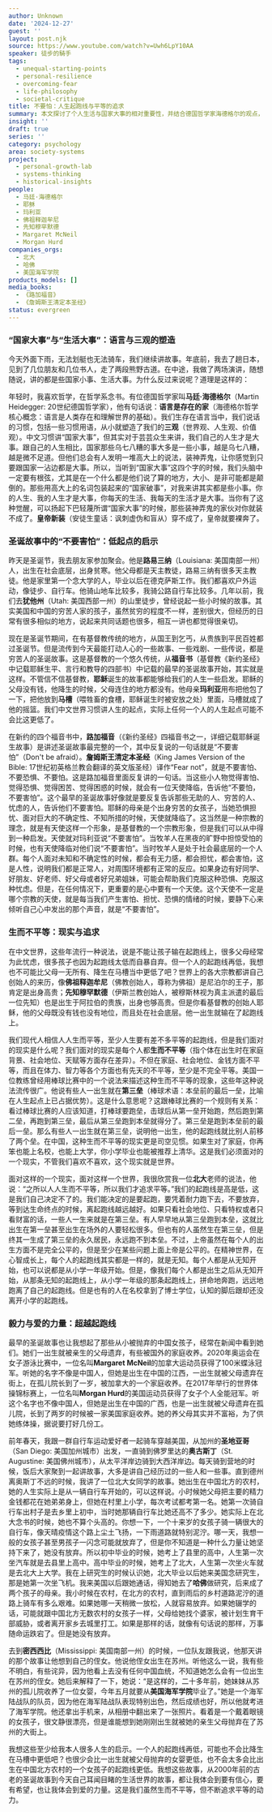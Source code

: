 ```yaml
---
author: Unknown
date: '2024-12-27'
guest: ''
layout: post.njk
source: https://www.youtube.com/watch?v=Uwh6LpY10AA
speaker: 徒步的騎手
tags:
  - unequal-starting-points
  - personal-resilience
  - overcoming-fear
  - life-philosophy
  - societal-critique
title: 不要怕：人生起跑线与平等的追求
summary: 本文探讨了个人生活与国家大事的相对重要性，并结合德国哲学家海德格尔的观点，强调语言对三观的塑造。通过圣诞故事中“不要害怕”的启示、美国与中国的贫富差距、以及“生在第三垒”的棒球比喻，阐述了“生而不平等”的现实。文章最终以多位女性的励志故事为例，鼓励人们在面对低起跑线和不确定性时，要心怀希望，凭借毅力奔跑，追求生命中的平等与爱。
insight: ''
draft: true
series: ''
category: psychology
area: society-systems
project:
  - personal-growth-lab
  - systems-thinking
  - historical-insights
people:
  - 马廷·海德格尔
  - 耶稣
  - 玛利亚
  - 佛祖释迦牟尼
  - 先知穆罕默德
  - Margaret McNeil
  - Morgan Hurd
companies_orgs:
  - 北大
  - 哈佛
  - 美国海军学院
products_models: []
media_books:
  - 《路加福音》
  - 《詹姆斯王清定本圣经》
status: evergreen
---
```


### “国家大事”与“生活大事”：语言与三观的塑造

今天外面下雨，无法划艇也无法骑车，我们继续讲故事。年底前，我去了趟日本，见到了几位朋友和几位书人，走了两段熊野古道。在中途，我做了两场演讲，随想随说，讲的都是些国家小事、生活大事。为什么反过来说呢？道理是这样的：

年轻时，我喜欢哲学，在哲学系念书。有位德国哲学家叫**马廷·海德格尔**（Martin Heidegger: 20世纪德国哲学家），他有句话说：**语言是存在的家**（海德格尔哲学核心概念：语言是人类存在和理解世界的基础）。我们生存在语言当中，我们说话的习惯，包括一些习惯用语，从小就塑造了我们的**三观**（世界观、人生观、价值观）。中文习惯讲“国家大事”，但其实对于芸芸众生来讲，我们自己的人生才是大事。跟自己的人生相比，国家那些乌七八糟的事大多是一些小事，越是乌七八糟，越是微不足道。但他们总会有人发明一堆高大上的说法，装神弄鬼，让你感觉到只要跟国家一沾边都是大事。所以，当听到“国家大事”这四个字的时候，我们头脑中一定要有根弦，尤其是在一个什么都是他们说了算的地方，大小、是非可能都是颠倒的。那些用高大上的名词包装起来的“国家破事”，对我来讲其实都是些小事。你的人生、我的人生才是大事，你每天的生活、我每天的生活才是大事。当你有了这种觉醒，可以扬起下巴轻蔑所谓“国家大事”的时候，那些装神弄鬼的家伙对你就装不成了。**皇帝新装**（安徒生童话：讽刺虚伪和盲从）穿不成了，皇帝就要裸奔了。

### 圣诞故事中的“不要害怕”：低起点的启示

昨天是圣诞节，我去朋友家参加聚会。他是**路易三纳**（Louisiana: 美国南部一州）人，出生在社会底层，出身贫寒。他父母都是天主教徒，路易三纳有很多天主教徒。他是家里第一个念大学的人，毕业以后在德克萨斯工作。我们都喜欢户外运动，像徒步、自行车。他骑山地车比较多，我骑公路自行车比较多。几年以前，我们去**犹他州**（Utah: 美国西部一州）的山里徒步，曾经说起一些小时候的故事。其实美国和中国的穷苦人家的孩子，虽然贫穷的程度不一样，差别很大，但经历的日常有很多相似的地方，说起来共同话题也很多，相互一讲也都觉得很亲切。

现在是圣诞节期间，在有基督教传统的地方，从国王到乞丐，从贵族到平民百姓都过圣诞节。但是流传到今天最能打动人心的一些故事、一些戏剧、一些传说，都是穷苦人的圣诞故事。这是基督教的一个悠久传统，从**福音书**（基督教《新约圣经》中记载耶稣生平、言行和教导的四部书）中记载的最早的圣诞故事开始，其实就是这样。不管信不信基督教，**耶稣**诞生的故事都能够给我们的人生一些启发。耶稣的父母没有钱，他降生的时候，父母连住的地方都没有。他母亲**玛利亚**用布把他包了一下，把他放到**马槽**（喂牲畜的食槽，耶稣诞生时被安放之处）里面，马槽就成了他的摇篮。我们中文世界习惯讲人生的起点，实际上任何一个人的人生起点可能不会比这更低了。

在新约的四个福音书中，**路加福音**（《新约圣经》四福音书之一，详细记载耶稣诞生故事）是讲述圣诞故事最完整的一个，其中反复说的一句话就是“不要害怕”（Don't be afraid）。**詹姆斯王清定本圣经**（King James Version of the Bible: 17世纪初英格兰教会翻译的英文版圣经）译作“Fear not”，就是不要害怕、不要恐惧、不要怕。这是路加福音里面反复讲的一句话。当这些小人物觉得害怕、觉得恐惧、觉得困苦、觉得困惑的时候，就会有一位天使降临，告诉他“不要怕，不要害怕”。这个最早的圣诞故事好像就是要反复告诉那些无助的人、穷苦的人、忧虑的人，告诉他们不要害怕。耶稣的母亲是个出身穷苦的女孩子，当她恐惧担忧、面对巨大的不确定性、不知所措的时候，天使就降临了。这当然是一种宗教的理念，就是有天使这样一个形象，是基督教的一个宗教形象，但是我们可以从中得到一种启发。天使就对玛利亚说“不要害怕”。当牧羊人在黑夜的旷野中担惊受怕的时候，也有天使降临对他们说“不要害怕”。当时牧羊人是处于社会最底层的一个人群。每个人面对未知和不确定性的时候，都会有无力感，都会担忧，都会害怕，这是人性，说明我们都是正常人，对周围环境都有正常的反应。如果身边有好同学、好朋友、好老师、好父母或者好兄弟姐妹，可能会帮助我们克服这种恐惧、克服这种忧虑。但是，在任何情况下，更重要的是心中要有一个天使。这个天使不一定是哪个宗教的天使，就是每当我们产生害怕、担忧、恐惧的情绪的时候，要静下心来倾听自己心中发出的那个声音，就是“不要害怕”。

### 生而不平等：现实与追求

在中文世界，这些年流行一种说法，说是不能让孩子输在起跑线上，很多父母经常为此忧虑，很多孩子也因为起跑线太低而自暴自弃。但一个人的起跑线再低，我想也不可能比父母一无所有、降生在马槽当中更低了吧？世界上的各大宗教都讲自己创始人的来历，像**佛祖释迦牟尼**（佛教创始人，尊称为佛祖）是尼泊尔的王子，那肯定是出身高贵；**先知穆罕默德**（伊斯兰教创始人，被穆斯林视为真主派遣的最后一位先知）也是出生于阿拉伯的贵族，出身也够高贵。但是你看基督教的创始人耶稣，他的父母既没有钱也没有地位，而且处在社会底层。他一出生就输在了起跑线上。

我们现代人相信人人生而平等，至少人生要有差不多平等的起跑线，但是我们面对的现实是什么呢？我们面对的现实是每个人都**生而不平等**（指个体在出生时在家庭背景、社会地位、天赋等方面存在差异）。不但在家庭、社会地位、金钱方面不平等，而且在体力、智力等各个方面也有先天的不平等，至少是不完全平等。美国一位教练曾经用棒球比赛中的一个说法来描述这种生而不平等的现象，这些年这种说法流传很广。他说有些人一出生就在**第三垒**（棒球术语：本垒前的最后一垒，比喻在人生起点上已占据优势）。这是什么意思呢？这跟棒球比赛的一个规则有关系：看过棒球比赛的人应该知道，打棒球要跑垒，击球后从第一垒开始跑，然后跑到第二垒，再跑到第三垒，最后从第三垒跑到本垒就得分了。第三垒是跑到本垒前的最后一垒。那么有些人一出生就在第三垒，说明他一出生，他的起跑线就比别人前移了两个垒。在中国，这种生而不平等的现实更是司空见惯。如果生对了家庭，你再笨也能上名校，也能上大学，你小学毕业也能被推荐上清华。这是我们必须面对的一个现实，不管我们喜欢不喜欢，这个现实就是世界。

面对这样的一个现实，面对这样一个世界，我很欣赏我一位**北大**老师的说法，他说：“之所以人人生而不平等，所以我们才追求平等。”我们的起跑线是高是低，这是我们自己决定不了的。我们能决定的是要起跑，要凭着耐力跑下去，不要放弃，等到达生命终点的时候，离起跑线越远越好。如果只看社会地位、只看特权或者只看财富的话，一些人一生来就是在第三垒。有人早早地从第三垒跑到本垒，这就比出生在第一垒甚至出生在场外的人要轻松很多。但也有的人虽然生在第三垒，但是终其一生成了第三垒的永久居民，永远跑不到本垒。不过，上帝虽然在每个人的出生方面不是完全公平的，但是至少在某些问题上面上帝是公平的。在精神世界，在心智成长上，每个人的起跑线其实都是一样的，就是无知。每个人都是从无知开始，也可以说都是从小学一年级开始。但是，像我们每个人都是出生之后从无知开始，从那条无知的起跑线上，从小学一年级的那条起跑线上，拼命地奔跑，远远地跑离了自己的起跑线。但是也有的人在名校拿到了博士学位，认知的脚后跟却还没离开小学的起跑线。

### 毅力与爱的力量：超越起跑线

最早的圣诞故事也让我想起了那些从小被抛弃的中国女孩子，经常在新闻中看到她们。她们一出生就被亲生的父母遗弃，有些被国外的家庭收养。2020年奥运会在女子游泳比赛中，一位名叫**Margaret McNeil**的加拿大运动员获得了100米蝶泳冠军。听她的名字不像是中国人，但她是出生在中国的江西，一出生就被父母遗弃在街上，在孤儿院长到了一岁，被加拿大的一个家庭收养。在2017年举行的世界体操锦标赛上，一位名叫**Morgan Hurd**的美国运动员获得了女子个人全能冠军。听这个名字也不像中国人，但她是出生在中国的广西，也是一出生就被父母遗弃在孤儿院，长到了两岁的时候被一家美国家庭收养。她的养父母其实并不富裕，为了供她练体操，据说要打好几份工。

前年春天，我跟一群自行车运动爱好者一起骑车穿越美国，从加州的**圣地亚哥**（San Diego: 美国加州城市）出发，一直骑到佛罗里达的**奥古斯丁**（St. Augustine: 美国佛州城市），从太平洋岸边骑到大西洋岸边。每天骑到营地的时候，饭后大家聚到一起讲故事，大多是讲自己经历过的一些人和一些事。直到德州离奥斯丁不远的时候，我讲了一位北大女同学的故事。她出生在中国北方的农村，她的人生实际上是从一辆自行车开始的，可以这样说。小时候她父母把主要的精力金钱都花在她弟弟身上，但她在村里上小学，每次考试都考第一名。她第一次骑自行车出村子是去乡里上初中，当时她那辆自行车比她还高不了多少。她实际上在北大念书的时候，她也不算个头高的。你想一下，一个十来岁的女孩子骑一辆很大的自行车，像天晴疫情这个路上尘土飞扬，一下雨道路就特别泥泞。哪一天，我想一般的女孩子甚至男孩子一闪念可能就放弃了，但是你不知道是一种什么力量让她坚持下来了，她没有放弃。所以初中毕业的时候，她考上了县里的高中，人生第一次坐汽车就是去县里上高中。高中毕业的时候，她考上了北大，人生第一次坐火车就是去北大上大学。我在上研究生的时候认识她，北大毕业以后她来美国念研究生，那是她第一次坐飞机。我来美国以后跟她通话，得知她去了**哈佛**做研究，后来成了两个孩子的母亲。我小时候在农村，在北方的农村，直到雨后的乡村道路泥泞的道路上骑车有多么艰难。如果她哪一天稍微一放松，人就容易放弃。如果她辍学的话，可能就跟中国北方无数农村的女孩子一样，父母给她找个婆家，被计划生育干部威胁，或者离开家乡去城里打工。如果是那样的话，就像有句话说的那样，万事随命运跌宕了。但是她没有放弃。

去到**密西西比**（Mississippi: 美国南部一州）的时候，一位队友跟我说，他那天讲的那个故事让他想到自己的侄女。他说他侄女出生在苏州。听他这么一说，我有些不明白，有些诧异，因为他看上去没有任何中国血统，不知道她怎么会有一位出生在苏州的侄女。她后来解释了一下，她说：“是这样的，二十多年前，她妹妹从苏州的孤儿院收养了一位女婴，今年五月就要从**美国海军学院**毕业了。”她是一个海军陆战队的队员，因为他在海军陆战队表现特别出色，然后成绩也好，所以他就考进了海军学院。他还拿出手机来，从相册中翻出来了一张照片。看着是一个戴着眼镜的女孩子，很文静很漂亮，但是谁能想到她刚刚出生就被她的亲生父母抛弃在了苏州的大街上。

我想这些至少给我本人很多人生的启示。一个人的起跑线再低，可能也不会比降生在马槽中更低吧？也很少会比一出生就被父母抛弃的女婴更低，也不会太多会比出生在中国北方农村的一个女孩子的起跑线更低。我想这些故事，从2000年前的古老的圣诞故事到今天自己耳闻目睹的生活世界的故事，都让我体会到要有信心，要有希望，也让我体会到爱的力量。这是我们虽然生而不平等，但不断追求平等的动力。